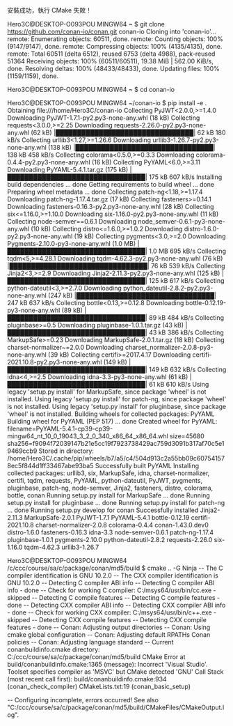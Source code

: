 安裝成功，執行 CMake 失敗！


Hero3C@DESKTOP-O093POU MINGW64 ~
$ git clone https://github.com/conan-io/conan.git conan-io
Cloning into 'conan-io'...
remote: Enumerating objects: 60511, done.
remote: Counting objects: 100% (9147/9147), done.
remote: Compressing objects: 100% (4135/4135), done.
remote: Total 60511 (delta 6512), reused 6753 (delta 4988), pack-reused 51364
Receiving objects: 100% (60511/60511), 19.38 MiB | 562.00 KiB/s, done.
Resolving deltas: 100% (48433/48433), done.
Updating files: 100% (1159/1159), done.

Hero3C@DESKTOP-O093POU MINGW64 ~
$ cd conan-io

Hero3C@DESKTOP-O093POU MINGW64 ~/conan-io
$ pip install -e .
Obtaining file:///home/Hero3C/conan-io
Collecting PyJWT<2.0.0,>=1.4.0
  Downloading PyJWT-1.7.1-py2.py3-none-any.whl (18 kB)
Collecting requests<3.0.0,>=2.25
  Downloading requests-2.26.0-py2.py3-none-any.whl (62 kB)
     |████████████████████████████████| 62 kB 180 kB/s
Collecting urllib3<1.27,>=1.26.6
  Downloading urllib3-1.26.7-py2.py3-none-any.whl (138 kB)
     |████████████████████████████████| 138 kB 458 kB/s
Collecting colorama<0.5.0,>=0.3.3
  Downloading colorama-0.4.4-py2.py3-none-any.whl (16 kB)
Collecting PyYAML<6.0,>=3.11
  Downloading PyYAML-5.4.1.tar.gz (175 kB)
     |████████████████████████████████| 175 kB 607 kB/s
  Installing build dependencies ... done
  Getting requirements to build wheel ... done
    Preparing wheel metadata ... done
Collecting patch-ng<1.18,>=1.17.4
  Downloading patch-ng-1.17.4.tar.gz (17 kB)
Collecting fasteners>=0.14.1
  Downloading fasteners-0.16.3-py2.py3-none-any.whl (28 kB)
Collecting six<=1.16.0,>=1.10.0
  Downloading six-1.16.0-py2.py3-none-any.whl (11 kB)
Collecting node-semver==0.6.1
  Downloading node_semver-0.6.1-py3-none-any.whl (10 kB)
Collecting distro<=1.6.0,>=1.0.2
  Downloading distro-1.6.0-py2.py3-none-any.whl (19 kB)
Collecting pygments<3.0,>=2.0
  Downloading Pygments-2.10.0-py3-none-any.whl (1.0 MB)
     |████████████████████████████████| 1.0 MB 695 kB/s
Collecting tqdm<5,>=4.28.1
  Downloading tqdm-4.62.3-py2.py3-none-any.whl (76 kB)
     |████████████████████████████████| 76 kB 539 kB/s
Collecting Jinja2<3,>=2.9
  Downloading Jinja2-2.11.3-py2.py3-none-any.whl (125 kB)
     |████████████████████████████████| 125 kB 617 kB/s
Collecting python-dateutil<3,>=2.7.0
  Downloading python_dateutil-2.8.2-py2.py3-none-any.whl (247 kB)
     |████████████████████████████████| 247 kB 637 kB/s
Collecting bottle<0.13,>=0.12.8
  Downloading bottle-0.12.19-py3-none-any.whl (89 kB)
     |████████████████████████████████| 89 kB 484 kB/s
Collecting pluginbase>=0.5
  Downloading pluginbase-1.0.1.tar.gz (43 kB)
     |████████████████████████████████| 43 kB 386 kB/s
Collecting MarkupSafe>=0.23
  Downloading MarkupSafe-2.0.1.tar.gz (18 kB)
Collecting charset-normalizer~=2.0.0
  Downloading charset_normalizer-2.0.8-py3-none-any.whl (39 kB)
Collecting certifi>=2017.4.17
  Downloading certifi-2021.10.8-py2.py3-none-any.whl (149 kB)
     |████████████████████████████████| 149 kB 632 kB/s
Collecting idna<4,>=2.5
  Downloading idna-3.3-py3-none-any.whl (61 kB)
     |████████████████████████████████| 61 kB 610 kB/s
Using legacy 'setup.py install' for MarkupSafe, since package 'wheel' is not installed.
Using legacy 'setup.py install' for patch-ng, since package 'wheel' is not installed.
Using legacy 'setup.py install' for pluginbase, since package 'wheel' is not installed.
Building wheels for collected packages: PyYAML
  Building wheel for PyYAML (PEP 517) ... done
  Created wheel for PyYAML: filename=PyYAML-5.4.1-cp39-cp39-mingw64_nt_10_0_19043_3_2_0_340_x86_64_x86_64.whl size=45680 sha256=f9094f72039147b21e5cc19f7923738429ac759d3091b317af70c5e19469ccb9
  Stored in directory: /home/Hero3C/.cache/pip/wheels/b7/a5/c4/504d913c2a55bb09c607541578ec5f844d1ff33467abe93ba5
Successfully built PyYAML
Installing collected packages: urllib3, six, MarkupSafe, idna, charset-normalizer, certifi, tqdm, requests, PyYAML, python-dateutil, PyJWT, pygments, pluginbase, patch-ng, node-semver, Jinja2, fasteners, distro, colorama, bottle, conan
    Running setup.py install for MarkupSafe ... done
    Running setup.py install for pluginbase ... done
    Running setup.py install for patch-ng ... done
  Running setup.py develop for conan
Successfully installed Jinja2-2.11.3 MarkupSafe-2.0.1 PyJWT-1.7.1 PyYAML-5.4.1 bottle-0.12.19 certifi-2021.10.8 charset-normalizer-2.0.8 colorama-0.4.4 conan-1.43.0.dev0 distro-1.6.0 fasteners-0.16.3 idna-3.3 node-semver-0.6.1 patch-ng-1.17.4 pluginbase-1.0.1 pygments-2.10.0 python-dateutil-2.8.2 requests-2.26.0 six-1.16.0 tqdm-4.62.3 urllib3-1.26.7

Hero3C@DESKTOP-O093POU MINGW64 /c/ccc/course/sa/c/package/conan/md5/build
$ cmake .. -G Ninja
-- The C compiler identification is GNU 10.2.0
-- The CXX compiler identification is GNU 10.2.0
-- Detecting C compiler ABI info
-- Detecting C compiler ABI info - done
-- Check for working C compiler: C:/msys64/usr/bin/cc.exe - skipped
-- Detecting C compile features
-- Detecting C compile features - done
-- Detecting CXX compiler ABI info
-- Detecting CXX compiler ABI info - done
-- Check for working CXX compiler: C:/msys64/usr/bin/c++.exe - skipped
-- Detecting CXX compile features
-- Detecting CXX compile features - done
-- Conan: Adjusting output directories
-- Conan: Using cmake global configuration
-- Conan: Adjusting default RPATHs Conan policies
-- Conan: Adjusting language standard
-- Current conanbuildinfo.cmake directory: C:/ccc/course/sa/c/package/conan/md5/build
CMake Error at build/conanbuildinfo.cmake:1365 (message):
  Incorrect 'Visual Studio'.  Toolset specifies compiler as 'MSVC' but CMake
  detected 'GNU'
Call Stack (most recent call first):
  build/conanbuildinfo.cmake:934 (conan_check_compiler)
  CMakeLists.txt:19 (conan_basic_setup)


-- Configuring incomplete, errors occurred!
See also "C:/ccc/course/sa/c/package/conan/md5/build/CMakeFiles/CMakeOutput.log".

